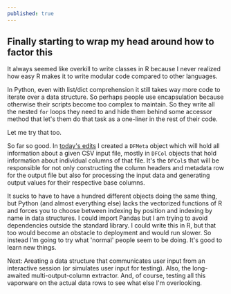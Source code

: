 ```yaml
---
published: true
---
```

## Finally starting to wrap my head around how to factor this

It always seemed like overkill to write classes in R because I never realized how easy R makes it to write modular code compared to other languages.

In Python, even with list/dict comprehension it still takes way more code to iterate over a data structure. So perhaps people use encapsulation because otherwise their scripts become too complex to maintain. So they write all the nested `for` loops they need to and hide them behind some accessor method that let's them do that task as a one-liner in the rest of their code.

Let me try that too.

So far so good. In [today's edits](https://github.com/UTHSCSA-CIRD/datafinisher/compare/7893283...dfb7a6f) I created a `DFMeta` object which will hold all information about a given CSV input file, mostly in `DFCol` objects that hold information about individual columns of that file. It's the `DFCol`s that will be responsible for not only constructing the column headers and metadata row for the output file but also for processing the input data and generating output values for their respective base columns.

It sucks to have to have a hundred different objects doing the same thing, but Python (and almost everything else) lacks the vectorized functions of R and forces you to choose between indexing by position and indexing by name in data structures. I could import Pandas but I am trying to avoid dependencies outside the standard library. I could write this in R, but that too would become an obstacle to deployment and would run slower. So instead I'm going to try what 'normal' people seem to be doing. It's good to learn new things.

Next: Areating a data structure that communicates user input from an interactive session (or simulates user input for testing). Also, the long-awaited multi-output-column extractor. And, of course, testing all this vaporware on the actual data rows to see what else I'm overlooking.
